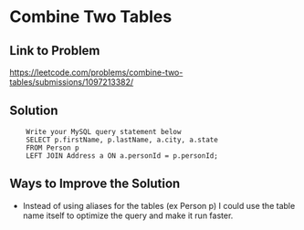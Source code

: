 # Combine Two Tables

## Link to Problem
https://leetcode.com/problems/combine-two-tables/submissions/1097213382/

## Solution
```
    Write your MySQL query statement below
    SELECT p.firstName, p.lastName, a.city, a.state
    FROM Person p
    LEFT JOIN Address a ON a.personId = p.personId;
```

## Ways to Improve the Solution
- Instead of using aliases for the tables (ex Person p) I could use the table name itself to optimize the query and make it run faster. 